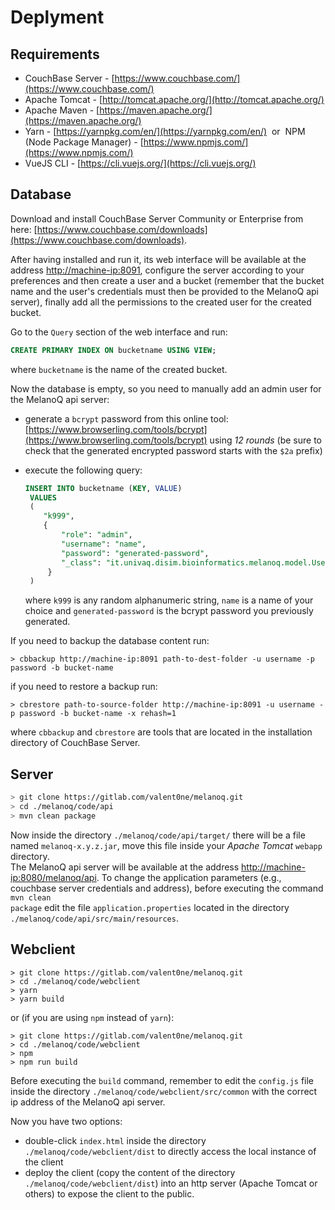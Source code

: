 [//]: # (================================= DEPLOY SECTION START ================================================)

# Deplyment

## Requirements
- CouchBase Server - [https://www.couchbase.com/](https://www.couchbase.com/)
- Apache Tomcat - [http://tomcat.apache.org/](http://tomcat.apache.org/)
- Apache Maven - [https://maven.apache.org/](https://maven.apache.org/)
- Yarn - [https://yarnpkg.com/en/](https://yarnpkg.com/en/) &nbsp;or&nbsp; NPM (Node Package Manager) - [https://www.npmjs.com/](https://www.npmjs.com/)
- VueJS CLI - [https://cli.vuejs.org/](https://cli.vuejs.org/)


## Database

Download and install CouchBase Server Community or Enterprise from here: [https://www.couchbase.com/downloads](https://www.couchbase.com/downloads).

After having installed and run it, its web interface will be available at the address [http://machine-ip:8091](http://machine-ip:8091), configure the server according to your preferences and then create a user and a bucket (remember that the bucket name and the user's credentials must then be provided to the MelanoQ api server), finally add all the permissions to the created user for the created bucket.

Go to the <code>Query</code> section of the web interface and run:
```sql
CREATE PRIMARY INDEX ON bucketname USING VIEW;
```
where <code>bucketname</code> is the name of the created bucket.

Now the database is empty, so you need to manually add an admin user for the MelanoQ api server: 
- generate a <code>bcrypt</code> password from this online tool: [https://www.browserling.com/tools/bcrypt](https://www.browserling.com/tools/bcrypt) using *12 rounds* (be sure to check that the generated encrypted password starts with the <code>$2a</code> prefix)
- execute the following query:  
   ```sql
   INSERT INTO bucketname (KEY, VALUE) 
    VALUES 
    (
       "k999", 
       {
           "role": "admin", 
           "username": "name", 
           "password": "generated-password", 
           "_class": "it.univaq.disim.bioinformatics.melanoq.model.User"
        }
    )
    ```

   where <code>k999</code> is any random alphanumeric string, <code>name</code> is a name of your choice and <code>generated-password</code> is the bcrypt password you previously generated.


If you need to backup the database content run: 
```console
> cbbackup http://machine-ip:8091 path-to-dest-folder -u username -p password -b bucket-name
```
if you need to restore a backup run: 
```console
> cbrestore path-to-source-folder http://machine-ip:8091 -u username -p password -b bucket-name -x rehash=1
```

where <code>cbbackup</code> and <code>cbrestore</code> are tools that are located in the installation directory of CouchBase Server.


## Server

```sh
> git clone https://gitlab.com/valent0ne/melanoq.git 
> cd ./melanoq/code/api 
> mvn clean package
```


Now inside the directory <code>./melanoq/code/api/target/</code> there will be a file named <code>melanoq-x.y.z.jar</code>, move this file inside your *Apache Tomcat* <code>webapp</code> directory.  
The MelanoQ api server will be available at the address [http://machine-ip:8080/melanoq/api](http://machine-ip:8080/melanoq/api). To change the application parameters (e.g., couchbase server credentials and address), before executing the command <code> mvn clean package</code> edit the file <code>application.properties</code> located in the directory <code>./melanoq/code/api/src/main/resources</code>.


## Webclient

```console
> git clone https://gitlab.com/valent0ne/melanoq.git
> cd ./melanoq/code/webclient
> yarn
> yarn build
```

or (if you are using <code>npm</code> instead of <code>yarn</code>):

```console
> git clone https://gitlab.com/valent0ne/melanoq.git
> cd ./melanoq/code/webclient
> npm
> npm run build
```


Before executing the <code>build</code> command, remember to edit the <code>config.js</code> file inside the directory <code>./melanoq/code/webclient/src/common</code> with the correct ip address of the MelanoQ api server.


Now you have two options:
- double-click <code>index.html</code> inside the directory <code>./melanoq/code/webclient/dist</code> to directly access the local instance of the client
- deploy the client (copy the content of the directory <code>./melanoq/code/webclient/dist</code>) into an http server (Apache Tomcat or others) to expose the client to the public.


[//]: # (================================= DEPLOY SECTION END ================================================)